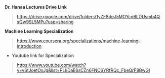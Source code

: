 **Dr. Hanaa Lectures Drive Link**
> https://drive.google.com/drive/folders/1yZF8deJ5MOYcnBLDUsmb4QsQw9SL5MPu?usp=sharing

**Machine Learning Specialization**
> https://www.coursera.org/specializations/machine-learning-introduction

- Youtube link for Specialization
> https://www.youtube.com/watch?v=vStJoetOxJg&list=PLkDaE6sCZn6FNC6YRfRQc_FbeQrF8BwGI
